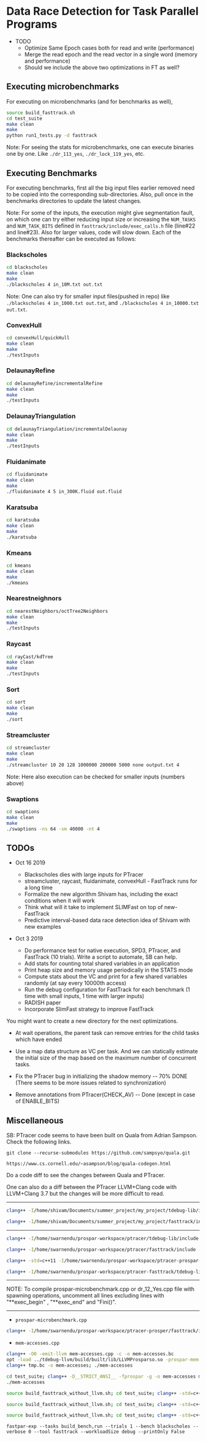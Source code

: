 # Data Race Detection for Task Parallel Programs

- TODO
  - Optimize Same Epoch cases both for read and write (performance)
  - Merge the read epoch and the read vector in a single word (memory and performance)
  - Should we include the above two optimizations in FT as well?

## Executing microbenchmarks

For executing on microbenchmarks (and for benchmarks as well),

```Bash
source build_fasttrack.sh
cd test_suite
make clean
make
python run1_tests.py -d fasttrack
```

Note: For seeing the stats for microbenchmarks, one can execute binaries one by one. Like `./dr_113_yes`, `./dr_lock_119_yes`, etc.

## Executing Benchmarks

For executing benchmarks, first all the big input files earlier removed need to be copied into the corresponding sub-directories. Also, pull once in the benchmarks directories to update the latest changes.

Note: For some of the inputs, the execution might give segmentation fault, on which one can try either reducing input size or increasing the `NUM_TASKS` and `NUM_TASK_BITS` defined in `fasttrack/include/exec_calls.h` file (line#22 and line#23). Also for larger values, code will slow down. Each of the benchmarks thereafter can be executed as follows:

### Blackscholes

```Bash
cd blackscholes
make clean
make
./blackscholes 4 in_10M.txt out.txt
```

Note: One can also try for smaller input files(pushed in repo) like `./blackscholes 4 in_1000.txt out.txt`, and `./blackscholes 4 in_10000.txt out.txt`.

### ConvexHull

```Bash
cd convexHull/quickHull
make clean
make
./testInputs
```

### DelaunayRefine

```Bash
cd delaunayRefine/incrementalRefine
make clean
make
./testInputs
```

### DelaunayTriangulation

```Bash
cd delaunayTriangulation/incrementalDelaunay
make clean
make
./testInputs
```

### Fluidanimate

```Bash
cd fluidanimate
make clean
make
./fluidanimate 4 5 in_300K.fluid out.fluid
```

### Karatsuba

```Bash
cd karatsuba
make clean
make
./karatsuba
```

### Kmeans

```Bash
cd kmeans
make clean
make
./kmeans
```

### Nearestneighnors

```Bash
cd nearestNeighbors/octTree2Neighbors
make clean
make
./testInputs
```

### Raycast

```Bash
cd rayCast/kdTree
make clean
make
./testInputs
```

### Sort

```Bash
cd sort
make clean
make
./sort
```

### Streamcluster

```Bash
cd streamcluster
make clean
make
./streamcluster 10 20 128 1000000 200000 5000 none output.txt 4
```

Note: Here also execution can be checked for smaller inputs (numbers above)

### Swaptions

```Bash
cd swaptions
make clean
make
./swaptions -ns 64 -sm 40000 -nt 4
```

## TODOs

- Oct 16 2019

  - Blackscholes dies with large inputs for PTracer
  - streamcluster, raycast, fluidanimate, convexHull - FastTrack runs for a long time
  - Formalize the new algorithm Shivam has, including the exact conditions when it will work
  - Think what will it take to implement SLIMFast on top of new-FastTrack
  - Predictive interval-based data race detection idea of Shivam with new examples

- Oct 3 2019
  - Do performance test for native execution, SPD3, PTracer, and FastTrack (10 trials). Write a script to automate, SB can help.
  - Add stats for counting total shared variables in an application
  - Print heap size and memory usage periodically in the STATS mode
  - Compute stats about the VC and print for a few shared variables randomly (at say every 10000th access)
  - Run the debug configuration for FastTrack for each benchmark (1 time with small inputs, 1 time with larger inputs)
  - RADISH paper
  - Incorporate SlimFast strategy to improve FastTrack

You might want to create a new directory for the next optimizations.

- At wait operations, the parent task can remove entries for the child tasks which have ended
- Use a map data structure as VC per task. And we can statically estimate the initial size of the map based on the maximum number of concurrent tasks.

- Fix the PTracer bug in initializing the shadow memory -- 70% DONE (There seems to be more issues related to synchronization)
- Remove annotations from PTracer(CHECK_AV) -- Done (except in case of ENABLE_BITS)

## Miscellaneous

SB: PTracer code seems to have been built on Quala from Adrian Sampson. Check the following links.

`git clone --recurse-submodules https://github.com/sampsyo/quala.git`

`https://www.cs.cornell.edu/~asampson/blog/quala-codegen.html`

Do a code diff to see the changes between Quala and PTracer.

One can also do a diff between the PTracer LLVM+Clang code with LLVM+Clang 3.7 but the changes will be more difficult to read.

---

```Bash
clang++ -I/home/shivam/Documents/summer_project/my_project/tdebug-lib/include -I/home/shivam/Documents/summer_project/my_project/tbb-lib/include -D__STRICT_ANSI__ -ftaskdebug -g -o prospar-microbenchmark prospar-microbenchmark.cpp -ltbb -L/home/shivam/Documents/summer_project/my_project/tdebug-lib/obj -ltdebug

clang++ -I/home/shivam/Documents/summer_project/my_project/fasttrack/include -I/home/shivam/Documents/summer_project/my_project/tbb-lib/include -D__STRICT_ANSI__ -ftaskdebug -g -o prospar-microbenchmark prospar-microbenchmark.cpp -ltbb -L/home/shivam/Documents/summer_project/my_project/fasttrack/obj -ltdebug
```

---

```Bash
clang++ -I/home/swarnendu/prospar-workspace/ptracer/tdebug-lib/include -I/home/swarnendu/prospar-workspace/ptracer/tbb-lib/include -D__STRICT_ANSI__ -ftaskdebug -g -o prospar-microbenchmark prospar-microbenchmark.cpp -ltbb -L/home/swarnendu/prospar-workspace/ptracer/tdebug-lib/obj -ltdebug

clang++ -I/home/swarnendu/prospar-workspace/ptracer/fasttrack/include -I/home/swarnendu/prospar-workspace/ptracer/tbb-lib/include -D__STRICT_ANSI__ -ftaskdebug -g -ltbb -L/home/swarnendu/prospar-workspace/ptracer/fasttrack/obj -ltdebug -o dr_12_Yes_ft dr_12_Yes

clang++ -std=c++11 -I/home/swarnendu/prospar-workspace/ptracer-prospar-review/fasttrack/include -I/home/swarnendu/prospar-workspace/ptracer-prospar-review/tbb-lib/include -D__STRICT_ANSI__ -ftaskdebug -g -ltbb -L/home/swarnendu/prospar-workspace/ptracer-prospar-review/fasttrack/obj -lftdebug -o dr_110_Yes dr_110_Yes.cpp

clang++ -I/home/swarnendu/prospar-workspace/ptracer-fasttrack/tdebug-lib/include -I/home/swarnendu/prospar-workspace/ptracer-fasttrack/tbb-lib/include -D__STRICT_ANSI__ -ftaskdebug -g -o prospar-microbenchmark prospar-microbenchmark.cpp -ltbb -L/home/swarnendu/prospar-workspace/ptracer-fasttrack/tdebug-lib/obj -ltdebug
```

---

NOTE: To compile prospar-microbenchmark.cpp or dr_12_Yes.cpp file with spawning operations, uncomment all lines excluding lines with "**exec_begin" , "**exec_end" and "Fini()".

---

- `prospar-microbenchmark.cpp`

```Bash
clang++ -I/home/swarnendu/prospar-workspace/ptracer-prosper/fasttrack/include -I/home/swarnendu/prospar-workspace/ptracer-prospar/tbb-lib/include -D__STRICT_ANSI__ -fprospar -g -o prospar-microbenchmark prospar-microbenchmark.cpp -ltbb -L/home/swarnendu/prospar-workspace/ptracer-prospar/fasttrack/obj -lprospar
```

- `mem-accesses.cpp`

```Bash
clang++ -O0 -emit-llvm mem-accesses.cpp -c -o mem-accesses.bc
opt -load ../tdebug-llvm/build/built/lib/LLVMProsparso.so -prospar-mem-accesses < mem-accesses.bc > /dev/null
clang++ tmp.bc -o mem-accesses; ./mem-accesses
```

```Bash
cd test_suite; clang++ -D__STRICT_ANSI__ -fprospar -g -o mem-accesses mem-accesses.cpp
./mem-accesses
```

```Bash
source build_fasttrack_without_llvm.sh; cd test_suite; clang++ -std=c++11 -I/home/swarnendu/prospar-workspace/ptracer-prospar-review/fasttrack/include -I/home/swarnendu/prospar-workspace/ptracer-prospar-review/tbb-lib/include -D__STRICT_ANSI__ -ftaskdebug -g -ltbb -L/home/swarnendu/prospar-workspace/ptracer-prospar-review/fasttrack/obj -lftdebug -o dr_110_Yes dr_110_Yes.cpp; ./dr_110_Yes; cd ..
```

```Bash
source build_fasttrack_without_llvm.sh; cd test_suite; clang++ -std=c++11 -I/home/swarnendu/prospar-workspace/ptracer-prospar-review/fasttrack/include -I/home/swarnendu/prospar-workspace/ptracer-prospar-review/tbb-lib/include -D__STRICT_ANSI__ -ftaskdebug -g -ltbb -L/home/swarnendu/prospar-workspace/ptracer-prospar-review/fasttrack/obj -lftdebug -o dr_113_Yes dr_113_Yes.cpp; ./dr_113_Yes; cd ..
```

```Bash
source build_fasttrack_without_llvm.sh; cd test_suite; clang++ -std=c++11 -I/home/swarnendu/prospar-workspace/ptracer-prospar-fasttrack/fasttrack/include -I/home/swarnendu/prospar-workspace/ptracer-prospar-fasttrack/tbb-lib/include -D__STRICT_ANSI__ -ftaskdebug -g -ltbb -L/home/swarnendu/prospar-workspace/ptracer-prospar-fasttrack/fasttrack/obj -lftdebug -o dr_110_Yes dr_110_Yes.cpp ; ./dr_110_Yes; cd ..
```

`fastpar-exp --tasks build_bench,run --trials 1 --bench blackscholes --verbose 0 --tool fasttrack --workloadSize debug --printOnly False`
